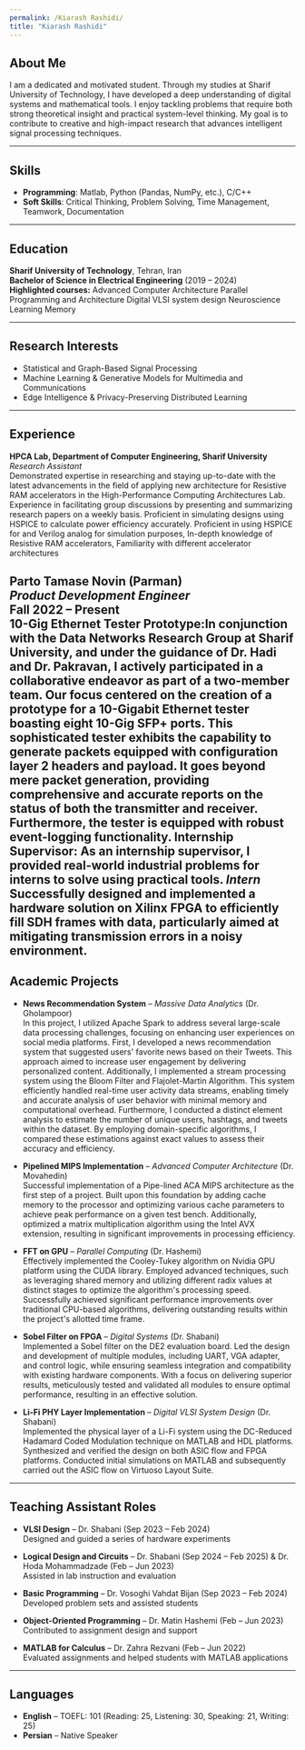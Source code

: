 ```yaml
---
permalink: /Kiarash Rashidi/
title: "Kiarash Rashidi"
---
```


## About Me
I am a dedicated and motivated student. Through my studies at Sharif University of Technology, I have developed a deep understanding of digital systems and mathematical tools. I enjoy tackling problems that require both strong theoretical insight and practical system-level thinking. My goal is to contribute to creative and high-impact research that advances intelligent signal processing techniques.

---

## Skills
- **Programming**: Matlab, Python (Pandas, NumPy, etc.), C/C++
- **Soft Skills**: Critical Thinking, Problem Solving, Time Management, Teamwork, Documentation

---

## Education
**Sharif University of Technology**, Tehran, Iran  
**Bachelor of Science in Electrical Engineering** (2019 – 2024)  
**Highlighted courses:**
Advanced Computer Architecture
Parallel Programming and Architecture
Digital VLSI system design
Neuroscience Learning Memory

---

## Research Interests
- Statistical and Graph-Based Signal Processing  
- Machine Learning & Generative Models for Multimedia and Communications  
- Edge Intelligence & Privacy-Preserving Distributed Learning

---

## Experience

**HPCA Lab, Department of Computer Engineering, Sharif University**  
*Research Assistant*  
Demonstrated expertise in researching and staying up-to-date with the latest advancements in the field of applying new architecture for Resistive RAM accelerators in the High-Performance Computing Architectures Lab.
Experience in facilitating group discussions by presenting and summarizing research papers on a weekly basis.
Proficient in simulating designs using HSPICE to calculate power efficiency accurately.
Proficient in using HSPICE for and Verilog analog for simulation purposes, In-depth knowledge of Resistive RAM accelerators, Familiarity with different accelerator architectures

**Parto Tamase Novin (Parman)**  
*Product Development Engineer*  
Fall 2022 – Present  
10-Gig Ethernet Tester Prototype:In conjunction with the Data Networks Research Group at Sharif University, and under the guidance of Dr. Hadi and Dr. Pakravan, I actively participated in a collaborative endeavor as part of a two-member team. Our focus centered on the creation of a prototype for a 10-Gigabit Ethernet tester boasting eight 10-Gig SFP+ ports.
This sophisticated tester exhibits the capability to generate packets equipped with configuration layer 2 headers and payload. It goes beyond mere packet generation, providing comprehensive and accurate reports on the status of both the transmitter and receiver. Furthermore, the tester is equipped with robust event-logging functionality.
Internship Supervisor: As an internship supervisor, I provided real-world industrial problems for interns to solve using practical tools.
*Intern*
Successfully designed and implemented a hardware solution on Xilinx FPGA to efficiently fill SDH frames with data, particularly aimed at mitigating transmission errors in a noisy environment.  
---

## Academic Projects

- **News Recommendation System** – *Massive Data Analytics* (Dr. Gholampoor)  
In this project, I utilized Apache Spark to address several large-scale data processing challenges, focusing on enhancing user experiences on social media platforms. First, I developed a news recommendation system that suggested users' favorite news based on their Tweets. This approach aimed to increase user engagement by delivering personalized content. Additionally, I implemented a stream processing system using the Bloom Filter and Flajolet-Martin Algorithm. This system efficiently handled real-time user activity data streams, enabling timely and accurate analysis of user behavior with minimal memory and computational overhead.
Furthermore, I conducted a distinct element analysis to estimate the number of unique users, hashtags, and tweets within the dataset. By employing domain-specific algorithms, I compared these estimations against exact values to assess their accuracy and efficiency.
- **Pipelined MIPS Implementation** – *Advanced Computer Architecture* (Dr. Movahedin)  
Successful implementation of a Pipe-lined ACA MIPS architecture as the first step of a project. Built upon this foundation by adding cache memory to the processor and optimizing various cache parameters to achieve peak performance on a given test bench. Additionally, optimized a matrix multiplication algorithm using the Intel AVX extension, resulting in significant improvements in processing efficiency.

- **FFT on GPU** – *Parallel Computing* (Dr. Hashemi)  
Effectively implemented the Cooley-Tukey algorithm on Nvidia GPU platform using the CUDA library. Employed advanced techniques, such as leveraging shared memory and utilizing different radix values at distinct stages to optimize the algorithm's processing speed. Successfully achieved significant performance improvements over traditional CPU-based algorithms, delivering outstanding results within the project's allotted time frame.

- **Sobel Filter on FPGA** – *Digital Systems* (Dr. Shabani)  
Implemented a Sobel filter on the DE2 evaluation board. Led the design and development of multiple modules, including UART, VGA adapter, and control logic, while ensuring seamless integration and compatibility with existing hardware components. With a focus on delivering superior results, meticulously tested and validated all modules to ensure optimal performance, resulting in an effective solution.

- **Li-Fi PHY Layer Implementation** – *Digital VLSI System Design* (Dr. Shabani)  
Implemented the physical layer of a Li-Fi system using the DC-Reduced Hadamard Coded Modulation technique on MATLAB and HDL platforms. Synthesized and verified the design on both ASIC flow and FPGA platforms. Conducted initial simulations on MATLAB and subsequently carried out the ASIC flow on Virtuoso Layout Suite.
---

## Teaching Assistant Roles

- **VLSI Design** – Dr. Shabani (Sep 2023 – Feb 2024)  
  Designed and guided a series of hardware experiments

- **Logical Design and Circuits** – Dr. Shabani (Sep 2024 – Feb 2025) & Dr. Hoda Mohammadzade (Feb – Jun 2023)  
  Assisted in lab instruction and evaluation

- **Basic Programming** – Dr. Vosoghi Vahdat Bijan (Sep 2023 – Feb 2024)  
  Developed problem sets and assisted students

- **Object-Oriented Programming** – Dr. Matin Hashemi (Feb – Jun 2023)  
  Contributed to assignment design and support

- **MATLAB for Calculus** – Dr. Zahra Rezvani (Feb – Jun 2022)  
  Evaluated assignments and helped students with MATLAB applications


---

## Languages
- **English** – TOEFL: 101 (Reading: 25, Listening: 30, Speaking: 21, Writing: 25)  
- **Persian** – Native Speaker
